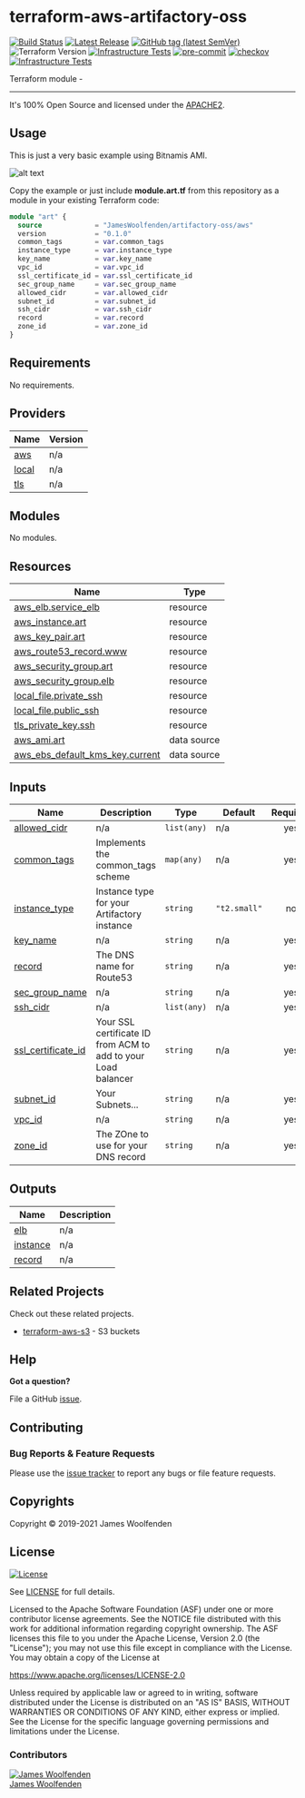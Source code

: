 # terraform-aws-artifactory-oss

[![Build Status](https://github.com/JamesWoolfenden/terraform-aws-artifactory-oss/workflows/Verify%20and%20Bump/badge.svg?branch=master)](https://github.com/JamesWoolfenden/terraform-aws-artifactory-oss)
[![Latest Release](https://img.shields.io/github/release/JamesWoolfenden/terraform-aws-artifactory-oss.svg)](https://github.com/JamesWoolfenden/terraform-aws-artifactory-oss/releases/latest)
[![GitHub tag (latest SemVer)](https://img.shields.io/github/tag/JamesWoolfenden/terraform-aws-artifactory-oss.svg?label=latest)](https://github.com/JamesWoolfenden/terraform-aws-artifactory-oss/releases/latest)
![Terraform Version](https://img.shields.io/badge/tf-%3E%3D0.14.0-blue.svg)
[![Infrastructure Tests](https://www.bridgecrew.cloud/badges/github/JamesWoolfenden/terraform-aws-artifactory-oss/cis_aws)](https://www.bridgecrew.cloud/link/badge?vcs=github&fullRepo=JamesWoolfenden%2Fterraform-aws-artifactory-oss&benchmark=CIS+AWS+V1.2)
[![pre-commit](https://img.shields.io/badge/pre--commit-enabled-brightgreen?logo=pre-commit&logoColor=white)](https://github.com/pre-commit/pre-commit)
[![checkov](https://img.shields.io/badge/checkov-verified-brightgreen)](https://www.checkov.io/)
[![Infrastructure Tests](https://www.bridgecrew.cloud/badges/github/jameswoolfenden/terraform-aws-artifactory-oss/general)](https://www.bridgecrew.cloud/link/badge?vcs=github&fullRepo=JamesWoolfenden%2Fterraform-aws-artifactory-oss&benchmark=INFRASTRUCTURE+SECURITY)

Terraform module -

---

It's 100% Open Source and licensed under the [APACHE2](LICENSE).

## Usage

This is just a very basic example using Bitnamis AMI.

![alt text](./diagram/art.png)

Copy the example or just include **module.art.tf** from this repository as a module in your existing Terraform code:

```terraform
module "art" {
  source             = "JamesWoolfenden/artifactory-oss/aws"
  version            = "0.1.0"
  common_tags        = var.common_tags
  instance_type      = var.instance_type
  key_name           = var.key_name
  vpc_id             = var.vpc_id
  ssl_certificate_id = var.ssl_certificate_id
  sec_group_name     = var.sec_group_name
  allowed_cidr       = var.allowed_cidr
  subnet_id          = var.subnet_id
  ssh_cidr           = var.ssh_cidr
  record             = var.record
  zone_id            = var.zone_id
}
```

<!-- BEGINNING OF PRE-COMMIT-TERRAFORM DOCS HOOK -->
## Requirements

No requirements.

## Providers

| Name | Version |
|------|---------|
| <a name="provider_aws"></a> [aws](#provider\_aws) | n/a |
| <a name="provider_local"></a> [local](#provider\_local) | n/a |
| <a name="provider_tls"></a> [tls](#provider\_tls) | n/a |

## Modules

No modules.

## Resources

| Name | Type |
|------|------|
| [aws_elb.service_elb](https://registry.terraform.io/providers/hashicorp/aws/latest/docs/resources/elb) | resource |
| [aws_instance.art](https://registry.terraform.io/providers/hashicorp/aws/latest/docs/resources/instance) | resource |
| [aws_key_pair.art](https://registry.terraform.io/providers/hashicorp/aws/latest/docs/resources/key_pair) | resource |
| [aws_route53_record.www](https://registry.terraform.io/providers/hashicorp/aws/latest/docs/resources/route53_record) | resource |
| [aws_security_group.art](https://registry.terraform.io/providers/hashicorp/aws/latest/docs/resources/security_group) | resource |
| [aws_security_group.elb](https://registry.terraform.io/providers/hashicorp/aws/latest/docs/resources/security_group) | resource |
| [local_file.private_ssh](https://registry.terraform.io/providers/hashicorp/local/latest/docs/resources/file) | resource |
| [local_file.public_ssh](https://registry.terraform.io/providers/hashicorp/local/latest/docs/resources/file) | resource |
| [tls_private_key.ssh](https://registry.terraform.io/providers/hashicorp/tls/latest/docs/resources/private_key) | resource |
| [aws_ami.art](https://registry.terraform.io/providers/hashicorp/aws/latest/docs/data-sources/ami) | data source |
| [aws_ebs_default_kms_key.current](https://registry.terraform.io/providers/hashicorp/aws/latest/docs/data-sources/ebs_default_kms_key) | data source |

## Inputs

| Name | Description | Type | Default | Required |
|------|-------------|------|---------|:--------:|
| <a name="input_allowed_cidr"></a> [allowed\_cidr](#input\_allowed\_cidr) | n/a | `list(any)` | n/a | yes |
| <a name="input_common_tags"></a> [common\_tags](#input\_common\_tags) | Implements the common\_tags scheme | `map(any)` | n/a | yes |
| <a name="input_instance_type"></a> [instance\_type](#input\_instance\_type) | Instance type for your Artifactory instance | `string` | `"t2.small"` | no |
| <a name="input_key_name"></a> [key\_name](#input\_key\_name) | n/a | `string` | n/a | yes |
| <a name="input_record"></a> [record](#input\_record) | The DNS name for Route53 | `string` | n/a | yes |
| <a name="input_sec_group_name"></a> [sec\_group\_name](#input\_sec\_group\_name) | n/a | `string` | n/a | yes |
| <a name="input_ssh_cidr"></a> [ssh\_cidr](#input\_ssh\_cidr) | n/a | `list(any)` | n/a | yes |
| <a name="input_ssl_certificate_id"></a> [ssl\_certificate\_id](#input\_ssl\_certificate\_id) | Your SSL certificate ID from ACM to add to your Load balancer | `string` | n/a | yes |
| <a name="input_subnet_id"></a> [subnet\_id](#input\_subnet\_id) | Your Subnets... | `string` | n/a | yes |
| <a name="input_vpc_id"></a> [vpc\_id](#input\_vpc\_id) | n/a | `string` | n/a | yes |
| <a name="input_zone_id"></a> [zone\_id](#input\_zone\_id) | The ZOne to use for your DNS record | `string` | n/a | yes |

## Outputs

| Name | Description |
|------|-------------|
| <a name="output_elb"></a> [elb](#output\_elb) | n/a |
| <a name="output_instance"></a> [instance](#output\_instance) | n/a |
| <a name="output_record"></a> [record](#output\_record) | n/a |
<!-- END OF PRE-COMMIT-TERRAFORM DOCS HOOK -->

## Related Projects

Check out these related projects.

- [terraform-aws-s3](https://github.com/jameswoolfenden/terraform-aws-s3) - S3 buckets

## Help

**Got a question?**

File a GitHub [issue](https://github.com/JamesWoolfenden/terraform-aws-artifactory-oss/issues).

## Contributing

### Bug Reports & Feature Requests

Please use the [issue tracker](https://github.com/JamesWoolfenden/terraform-aws-artifactory-oss/issues) to report any bugs or file feature requests.

## Copyrights

Copyright © 2019-2021 James Woolfenden

## License

[![License](https://img.shields.io/badge/License-Apache%202.0-blue.svg)](https://opensource.org/licenses/Apache-2.0)

See [LICENSE](LICENSE) for full details.

Licensed to the Apache Software Foundation (ASF) under one
or more contributor license agreements. See the NOTICE file
distributed with this work for additional information
regarding copyright ownership. The ASF licenses this file
to you under the Apache License, Version 2.0 (the
"License"); you may not use this file except in compliance
with the License. You may obtain a copy of the License at

<https://www.apache.org/licenses/LICENSE-2.0>

Unless required by applicable law or agreed to in writing,
software distributed under the License is distributed on an
"AS IS" BASIS, WITHOUT WARRANTIES OR CONDITIONS OF ANY
KIND, either express or implied. See the License for the
specific language governing permissions and limitations
under the License.

### Contributors

[![James Woolfenden][jameswoolfenden_avatar]][jameswoolfenden_homepage]<br/>[James Woolfenden][jameswoolfenden_homepage]

[jameswoolfenden_homepage]: https://github.com/jameswoolfenden
[jameswoolfenden_avatar]: https://github.com/jameswoolfenden.png?size=150
[github]: https://github.com/jameswoolfenden
[linkedin]: https://www.linkedin.com/in/jameswoolfenden/
[twitter]: https://twitter.com/JimWoolfenden
[share_twitter]: https://twitter.com/intent/tweet/?text=terraform-aws-artifactory-oss&url=https://github.com/JamesWoolfenden/terraform-aws-artifactory-oss
[share_linkedin]: https://www.linkedin.com/shareArticle?mini=true&title=terraform-aws-artifactory-oss&url=https://github.com/JamesWoolfenden/terraform-aws-artifactory-oss
[share_reddit]: https://reddit.com/submit/?url=https://github.com/JamesWoolfenden/terraform-aws-artifactory-oss
[share_facebook]: https://facebook.com/sharer/sharer.php?u=https://github.com/JamesWoolfenden/terraform-aws-artifactory-oss
[share_email]: mailto:?subject=terraform-aws-artifactory-oss&body=https://github.com/JamesWoolfenden/terraform-aws-artifactory-oss
